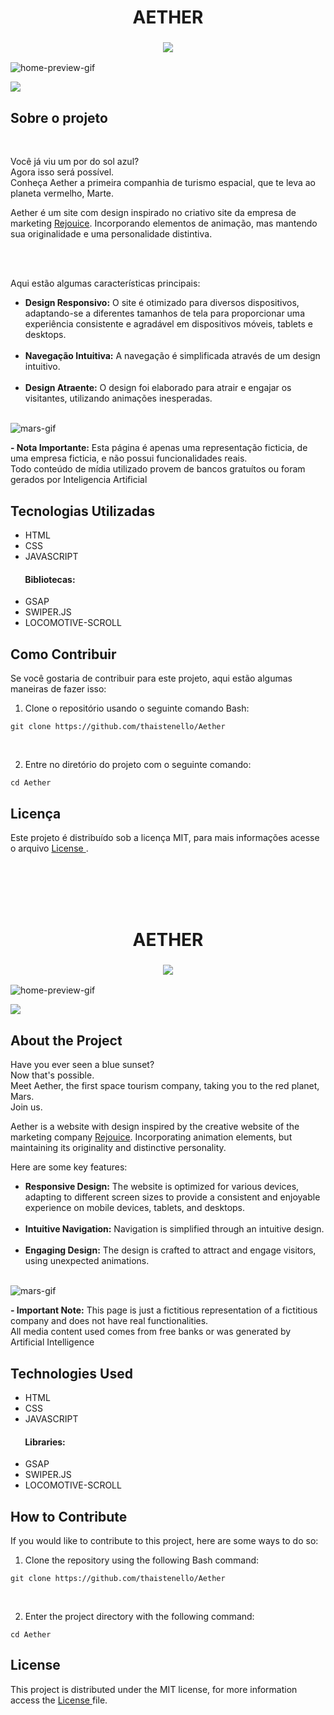 <h1 align="center" id="aether-portuguese">
AETHER
</h1>

<!-- TOGGLE VERSION -->
<h3 align="center"><a href="#aether-english">
    <img src="https://github.com/user-attachments/assets/9081fcec-55ad-4b1a-8b6b-28fec4be9863">
</a></h3>

<!-- GIF/IMAGE PREVIEW -->
![home-preview-gif](https://github.com/thaistenello/Aether/assets/131812228/30cc2ae5-6542-41d3-951d-eb60acbb0200)

<!-- VERCEL BUTTON -->
<a href="https://aether-roan.vercel.app/" target="_blank">
    <img src="https://github.com/user-attachments/assets/62f196a2-b30d-4e69-9768-76611a69581c">
</a>

<h2>Sobre o projeto</h2>
<br/>
<p>
  Você já viu um por do sol azul?<br> 
  Agora isso será possível.<br> 
  Conheça Aether a primeira companhia de turismo espacial, que te leva ao planeta vermelho, Marte.<br>
  
  Aether é um site com design inspirado no criativo site da empresa de marketing <a href="https://www.rejouice.com/">Rejouice</a>. Incorporando elementos de animação, mas mantendo sua originalidade e uma personalidade distintiva.
</p>
<br/>
<br/>
<p>Aqui estão algumas características principais:</p>

<ul>
    <li><strong>Design Responsivo:</strong> O site é otimizado para diversos dispositivos, adaptando-se a diferentes tamanhos de tela para proporcionar uma experiência consistente e agradável em dispositivos móveis, tablets e desktops.</li><br>
    <li><strong>Navegação Intuitiva:</strong> A navegação é simplificada através de um design intuitivo.</li><br>
    <li><strong>Design Atraente:</strong> O design foi elaborado para atrair e engajar os visitantes, utilizando animações inesperadas.</li><br>
</ul>

![mars-gif](https://github.com/thaistenello/Aether/assets/131812228/5d39383a-34f4-41ad-a2e9-894a452e42d3)

<p><strong>- Nota Importante:</strong> Esta página é apenas uma representação ficticia, de uma empresa ficticia, e não possui funcionalidades reais.<br>
Todo conteúdo de mídia utilizado provem de bancos gratuítos ou foram gerados por Inteligencia Artificial</p>

<h2>Tecnologias Utilizadas</h2>

<ul>
    <li>HTML</li>
    <li>CSS</li>
    <li>JAVASCRIPT</li>
</ul>
<h4>&nbsp;&nbsp;&nbsp;&nbsp;&nbsp;&nbsp;&nbsp;Bibliotecas:</h4>
<ul>
    <li>GSAP</li>
    <li>SWIPER.JS</li>
    <li>LOCOMOTIVE-SCROLL</li>
</ul>

<h2>Como Contribuir</h2>
<p>Se você gostaria de contribuir para este projeto, aqui estão algumas maneiras de fazer isso:</p>

<ol>
    <li>Clone o repositório usando o seguinte comando Bash:</li>
</ol>
<pre><code>git clone https://github.com/thaistenello/Aether</code></pre><br>

<ol start="2">
    <li>Entre no diretório do projeto com o seguinte comando:</li>
</ol>
<pre><code>cd Aether</code></pre>

<h2>Licença</h2>
<p>Este projeto é distribuído sob a licença MIT, para mais informações acesse o arquivo <a href="https://github.com/thaistenello/Etherea/blob/main/License">License </a>.</p>

<br/>
<br/>
<br/>
<br/>
<!-- ........................................................... -->
<!-- English version -->
<h1 align="center" id="aether-english">
AETHER
</h1>

<!-- TOGGLE VERSION -->
<h3 align="center"><a href="#aether-portuguese">
    <img src="https://github.com/user-attachments/assets/2e21c106-bfa6-4e3e-9fdf-7cc811f4a811">
</a></h3>

<!-- GIF/IMAGE PREVIEW -->
![home-preview-gif](https://github.com/thaistenello/Aether/assets/131812228/30cc2ae5-6542-41d3-951d-eb60acbb0200)

<!-- VERCEL BUTTON -->
<a href="https://aether-roan.vercel.app/" target="_blank">
    <img src="https://github.com/user-attachments/assets/3a56aa3c-7ddd-40be-a51d-378fc6b04d91">
</a>

<h2>About the Project</h2>

<p>
  Have you ever seen a blue sunset?<br> 
  Now that's possible.<br> 
  Meet Aether, the first space tourism company, taking you to the red planet, Mars.<br>
  Join us.

  Aether is a website with design inspired by the creative website of the marketing company <a href="https://www.rejouice.com/">Rejouice</a>. Incorporating animation elements, but maintaining its originality and distinctive personality.
</p>

<p>Here are some key features:</p>

<ul>
    <li><strong>Responsive Design:</strong> The website is optimized for various devices, adapting to different screen sizes to provide a consistent and enjoyable experience on mobile devices, tablets, and desktops.</li><br>
    <li><strong>Intuitive Navigation:</strong> Navigation is simplified through an intuitive design.</li><br>
    <li><strong>Engaging Design:</strong> The design is crafted to attract and engage visitors, using unexpected animations.</li><br>
</ul>

![mars-gif](https://github.com/thaistenello/Aether/assets/131812228/5d39383a-34f4-41ad-a2e9-894a452e42d3)

<p><strong>- Important Note:</strong> This page is just a fictitious representation of a fictitious company and does not have real functionalities.<br>
All media content used comes from free banks or was generated by Artificial Intelligence</p>

<h2>Technologies Used</h2>

<ul>
    <li>HTML</li>
    <li>CSS</li>
    <li>JAVASCRIPT</li>
</ul>
<h4>&nbsp;&nbsp;&nbsp;&nbsp;&nbsp;&nbsp;&nbsp;Libraries:</h4>
<ul>
    <li>GSAP</li>
    <li>SWIPER.JS</li>
    <li>LOCOMOTIVE-SCROLL</li>
</ul>

<h2>How to Contribute</h2>
<p>If you would like to contribute to this project, here are some ways to do so:</p>

<ol>
    <li>Clone the repository using the following Bash command:</li>
</ol>
<pre><code>git clone https://github.com/thaistenello/Aether</code></pre><br>

<ol start="2">
    <li>Enter the project directory with the following command:</li>
</ol>
<pre><code>cd Aether</code></pre>

<h2>License</h2>
<p>This project is distributed under the MIT license, for more information access the <a href="https://github.com/thaistenello/Etherea/blob/main/License">License </a> file.</p>


